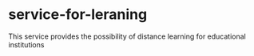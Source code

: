 # service-for-leraning
This service provides the possibility of distance learning for educational institutions
